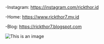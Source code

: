 -Instagram: https://instagram.com/rickthor.id 

-Home: https://www.rickthor7.my.id

-Blog: https://rickthor7.blogspot.com

<!---
rickthor7/rickthor7 is a ✨ special ✨ repository because its `README.md` (this file) appears on your GitHub profile.
You can click the Preview link to take a look at your changes.
--->
![This is an image](https://s10.gifyu.com/images/MOSHED-2022-2-1-16-54-43.gif)
